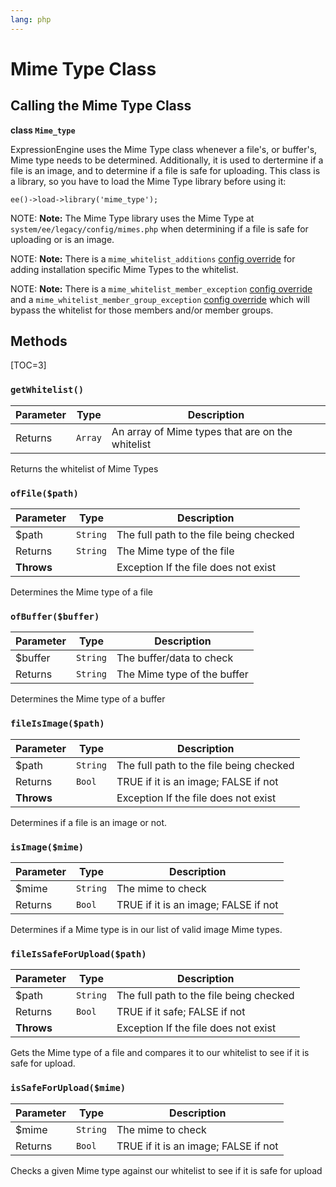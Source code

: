```yaml
---
lang: php
---
```


<!--
    This source file is part of the open source project
    ExpressionEngine User Guide (https://github.com/ExpressionEngine/ExpressionEngine-User-Guide)

    @link      https://expressionengine.com/
    @copyright Copyright (c) 2003-2020, Packet Tide, LLC (https://ellislab.com)
    @license   https://expressionengine.com/license Licensed under Apache License, Version 2.0
-->

# Mime Type Class

## Calling the Mime Type Class

**class `Mime_type`**

ExpressionEngine uses the Mime Type class whenever a file's, or buffer's, Mime type needs to be determined. Additionally, it is used to dertermine if a file is an image, and to determine if a file is safe for uploading. This class is a library, so you have to load the Mime Type library before using it:

    ee()->load->library('mime_type');

NOTE: **Note:** The Mime Type library uses the Mime Type at `system/ee/legacy/config/mimes.php` when determining if a file is safe for uploading or is an image.

NOTE: **Note:** There is a `mime_whitelist_additions` [config override](general/system-configuration-overrides.md#mime_whitelist_additions) for adding installation specific Mime Types to the whitelist.

NOTE: **Note:** There is a `mime_whitelist_member_exception` [config override](general/system-configuration-overrides.md#mime_whitelist_member_exception) and a `mime_whitelist_member_group_exception` [config override](general/system-configuration-overrides.md#mime_whitelist_member_group_exception) which will bypass the whitelist for those members and/or member groups.

## Methods

[TOC=3]

### `getWhitelist()`

| Parameter | Type    | Description                                      |
| --------- | ------- | ------------------------------------------------ |
| Returns   | `Array` | An array of Mime types that are on the whitelist |

Returns the whitelist of Mime Types

### `ofFile($path)`

| Parameter  | Type     | Description                             |
| ---------- | -------- | --------------------------------------- |
| \$path     | `String` | The full path to the file being checked |
| Returns    | `String` | The Mime type of the file               |
| **Throws** |          | Exception If the file does not exist    |

Determines the Mime type of a file

### `ofBuffer($buffer)`

| Parameter | Type     | Description                 |
| --------- | -------- | --------------------------- |
| \$buffer  | `String` | The buffer/data to check    |
| Returns   | `String` | The Mime type of the buffer |

Determines the Mime type of a buffer

### `fileIsImage($path)`

| Parameter  | Type     | Description                             |
| ---------- | -------- | --------------------------------------- |
| \$path     | `String` | The full path to the file being checked |
| Returns    | `Bool`   | TRUE if it is an image; FALSE if not    |
| **Throws** |          | Exception If the file does not exist    |

Determines if a file is an image or not.

### `isImage($mime)`

| Parameter | Type     | Description                          |
| --------- | -------- | ------------------------------------ |
| \$mime    | `String` | The mime to check                    |
| Returns   | `Bool`   | TRUE if it is an image; FALSE if not |

Determines if a Mime type is in our list of valid image Mime types.

### `fileIsSafeForUpload($path)`

| Parameter  | Type     | Description                             |
| ---------- | -------- | --------------------------------------- |
| \$path     | `String` | The full path to the file being checked |
| Returns    | `Bool`   | TRUE if it safe; FALSE if not           |
| **Throws** |          | Exception If the file does not exist    |

Gets the Mime type of a file and compares it to our whitelist to see if it is safe for upload.

### `isSafeForUpload($mime)`

| Parameter | Type     | Description                          |
| --------- | -------- | ------------------------------------ |
| \$mime    | `String` | The mime to check                    |
| Returns   | `Bool`   | TRUE if it is an image; FALSE if not |

Checks a given Mime type against our whitelist to see if it is safe for upload
